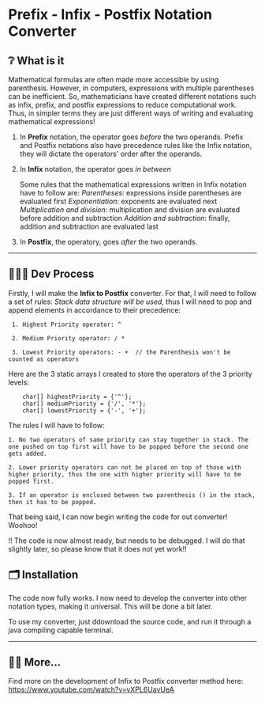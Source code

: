 # Prefix - Infix - Postfix Notation Converter 

## ❔ What is it

Mathematical formulas are often made more accessible by using parenthesis. However, in computers, expressions with multiple parentheses can be inefficient. So, mathematicians have created different notations such as infix, prefix, and postfix expressions to reduce computational work. Thus, in simpler terms they are just different ways of writing and evaluating mathematical expressions!

1. In **Prefix** notation, the operator goes *before* the two operands. Prefix and Postfix notations also have precedence rules like the Infix notation, they will dictate the operators' order after the operands.

2. In **Infix** notation, the operator goes *in between*
   
   Some rules that the mathematical expressions written in Infix notation have to follow are:
     *Parentheses*: expressions inside parentheses are evaluated first
     *Exponentiation*: exponents are evaluated next
     *Multiplication and division*: multiplication and division are evaluated before addition and subtraction
     *Addition and subtraction*: finally, addition and subtraction are evaluated last
  
3. In **Postfix**, the operatory, goes *after* the two operands. 

---

## 👨🏻‍💻 Dev Process

Firstly, I will make the **Infix to Postfix**  converter. For that, I will need to follow a set of rules:
    *Stack data structure will be used*, thus I will need to pop and append elements in accordance to their precedence:
    
     1. Highest Priority operator: ^
     
     2. Medium Priority operator: / *
     
     3. Lowest Priority operators: - +  // the Parenthesis won't be counted as operators
     
Here are the 3 static arrays I created to store the operators of the 3 priority levels:

        char[] highestPriority = {'^'};
        char[] mediumPriority = {'/', '*'};
        char[] lowestPriority = {'-', '+'};

The rules I will have to follow:

    1. No two operators of same priority can stay together in stack. The one pushed on top first will have to be popped before the second one gets added.
    
    2. Lower priority operators can not be placed on top of those with higher priority, thus the one with higher priority will have to be popped first.
    
    3. If an operator is enclosed between two parenthesis () in the stack, then it has to be popped.

That being said, I can now begin writing the code for out converter! Woohoo!

!! The code is now almost ready, but needs to be debugged. I will do that slightly later, so please know that it does not yet work!!

## 🗂️ Installation

The code now fully works. I now need to develop the converter into other notation types, making it universal. This will be done a bit later. 

To use my converter, just ddownload the source code, and run it through a java compiling capable terminal. 
    

---

## 🕵️‍♂️ More...

Find more on the development of Infix to Postfix converter method here: https://www.youtube.com/watch?v=vXPL6UavUeA 


